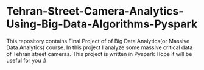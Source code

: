 # Tehran-Street-Camera-Analytics-Using-Big-Data-Algorithms-Pyspark
This repository contains Final Project of of Big Data Analytics(or Massive Data Analytics) course. In this project I analyze some massive critical data of Tehran street cameras. This project is written in Pyspark Hope it will be useful for you :)
